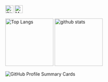 
<div class="profile-section">
  <img src="https://komarev.com/ghpvc/?username=ku6kaw&color=grey" alt="GitHub Profile Views" height="25px">
  <img src="https://qiita-badge.apiapi.app/s/ku6kaw/contributions.svg" alt="My Qiita Contributions" height="25px">
</div>

<div class="stats-section">
  <p align="left"> 
    <img alt="Top Langs" height="150px" src="https://github-readme-stats.vercel.app/api/top-langs/?username=sobassy&layout=compact&count_private=true&show_icons=true&show_icons=true&theme=tokyonight" />
    <img alt="github stats" height="150px" src="https://github-readme-stats.vercel.app/api?username=ku6kaw&count_private=true&show_icons=true&theme=tokyonight" />
  </p>
</div>

<img src="https://github-profile-summary-cards.vercel.app/api/cards/profile-details?username=ku6kaw&theme=tokyonight" alt="GitHub Profile Summary Cards">
